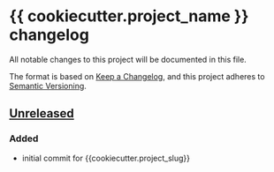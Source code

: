 # {{ cookiecutter.project_name }} changelog

All notable changes to this project will be documented in this file.

The format is based on [Keep a Changelog](https://keepachangelog.com/en/1.0.0/),
and this project adheres to [Semantic Versioning](https://semver.org/spec/v2.0.0.html).


## [Unreleased]
### Added
- initial commit for {{cookiecutter.project_slug}}

[Unreleased]: https://github.com/{{cookiecutter.github_username}}/{{cookiecutter.project_slug}}/tree/HEAD

<!--
## [0.3.0] - 2021-03-29
### Added
- something 

### Changed
- something

### Fixed
- something

[1.2.3]: https://github.com/{{cookiecutter.github_username}}/{{cookiecutter.project_slug}}/compare/v1.2.3...v2.3.4
-->
